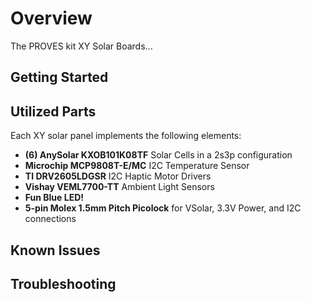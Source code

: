 # Overview
The PROVES kit XY Solar Boards...
## Getting Started

## Utilized Parts
Each XY solar panel implements the following elements:

- **(6) AnySolar KXOB101K08TF** Solar Cells in a 2s3p configuration 
- **Microchip MCP9808T-E/MC** I2C Temperature Sensor 
- **TI DRV2605LDGSR** I2C Haptic Motor Drivers 
- **Vishay VEML7700-TT** Ambient Light Sensors 
- **Fun Blue LED!**
- **5-pin Molex 1.5mm Pitch Picolock** for VSolar, 3.3V Power, and I2C connections


## Known Issues

## Troubleshooting